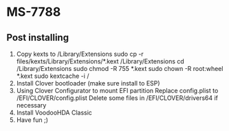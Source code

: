 # MS-7788

## Post installing
1. Copy kexts to /Library/Extensions
   sudo cp -r files/kexts/Library/Extensions/*.kext /Library/Extensions
   cd /Library/Extensions
   sudo chmod -R 755 *.kext
   sudo chown -R root:wheel *.kext
   sudo kextcache -i /
2. Install Clover bootloader (make sure install to ESP)
3. Using Clover Configurator to mount EFI partition
   Replace config.plist to /EFI/CLOVER/config.plist
   Delete some files in /EFI/CLOVER/drivers64 if necessary
4. Install VoodooHDA Classic
5. Have fun ;)

